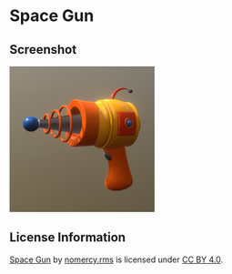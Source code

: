 # Space Gun
## Screenshot
![screenshot](screenshot/screenshot.png)

## License Information
[Space Gun](https://skfb.ly/6w97U) by [nomercy.rms](https://sketchfab.com/nomercy.rms) is licensed under [CC BY 4.0](https://creativecommons.org/licenses/by/4.0/legalcode).
